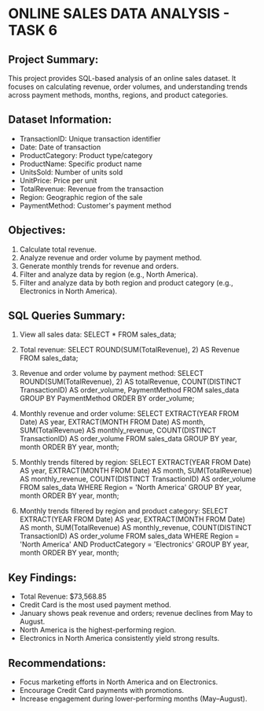 ONLINE SALES DATA ANALYSIS - TASK 6
===================================

Project Summary:
----------------
This project provides SQL-based analysis of an online sales dataset. It focuses on calculating revenue, order volumes, and understanding trends across payment methods, months, regions, and product categories.

Dataset Information:
--------------------
- TransactionID: Unique transaction identifier
- Date: Date of transaction
- ProductCategory: Product type/category
- ProductName: Specific product name
- UnitsSold: Number of units sold
- UnitPrice: Price per unit
- TotalRevenue: Revenue from the transaction
- Region: Geographic region of the sale
- PaymentMethod: Customer's payment method

Objectives:
-----------
1. Calculate total revenue.
2. Analyze revenue and order volume by payment method.
3. Generate monthly trends for revenue and orders.
4. Filter and analyze data by region (e.g., North America).
5. Filter and analyze data by both region and product category (e.g., Electronics in North America).

SQL Queries Summary:
--------------------
1. View all sales data:
   SELECT * FROM sales_data;

2. Total revenue:
   SELECT ROUND(SUM(TotalRevenue), 2) AS Revenue FROM sales_data;

3. Revenue and order volume by payment method:
   SELECT 
       ROUND(SUM(TotalRevenue), 2) AS totalRevenue,
       COUNT(DISTINCT TransactionID) AS order_volume,
       PaymentMethod
   FROM sales_data
   GROUP BY PaymentMethod
   ORDER BY order_volume;

4. Monthly revenue and order volume:
   SELECT 
       EXTRACT(YEAR FROM Date) AS year,
       EXTRACT(MONTH FROM Date) AS month,
       SUM(TotalRevenue) AS monthly_revenue,
       COUNT(DISTINCT TransactionID) AS order_volume
   FROM sales_data
   GROUP BY year, month
   ORDER BY year, month;

5. Monthly trends filtered by region:
   SELECT 
       EXTRACT(YEAR FROM Date) AS year,
       EXTRACT(MONTH FROM Date) AS month,
       SUM(TotalRevenue) AS monthly_revenue,
       COUNT(DISTINCT TransactionID) AS order_volume
   FROM sales_data
   WHERE Region = 'North America'
   GROUP BY year, month
   ORDER BY year, month;

6. Monthly trends filtered by region and product category:
   SELECT 
       EXTRACT(YEAR FROM Date) AS year,
       EXTRACT(MONTH FROM Date) AS month,
       SUM(TotalRevenue) AS monthly_revenue,
       COUNT(DISTINCT TransactionID) AS order_volume
   FROM sales_data
   WHERE Region = 'North America' AND ProductCategory = 'Electronics'
   GROUP BY year, month
   ORDER BY year, month;

Key Findings:
-------------
- Total Revenue: $73,568.85
- Credit Card is the most used payment method.
- January shows peak revenue and orders; revenue declines from May to August.
- North America is the highest-performing region.
- Electronics in North America consistently yield strong results.

Recommendations:
----------------
- Focus marketing efforts in North America and on Electronics.
- Encourage Credit Card payments with promotions.
- Increase engagement during lower-performing months (May–August).

